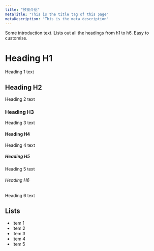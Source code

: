 ```yaml
---
title: "预览介绍"
metaTitle: "This is the title tag of this page"
metaDescription: "This is the meta description"
---
```


Some introduction text. Lists out all the headings from h1 to h6. Easy to customise.

# Heading H1
Heading 1 text

## Heading H2
Heading 2 text

### Heading H3
Heading 3 text

#### Heading H4
Heading 4 text

##### Heading H5
Heading 5 text

###### Heading H6
Heading 6 text

## Lists
- Item 1
- Item 2
- Item 3
- Item 4
- Item 5

